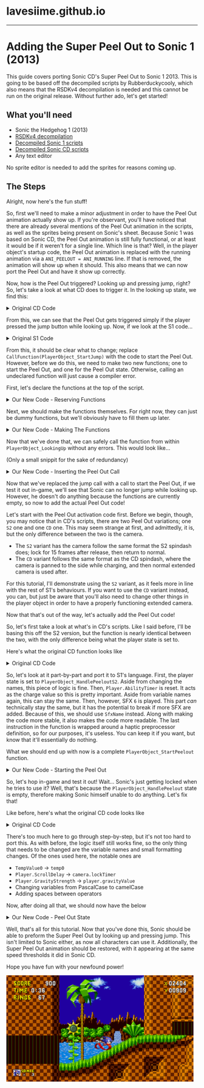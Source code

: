 # lavesiime.github.io
***
# Adding the Super Peel Out to Sonic 1 (2013)

This guide covers porting Sonic CD's Super Peel Out to Sonic 1 2013. This is going to be based off the decompiled scripts by Rubberduckycooly, which also means that the RSDKv4 decompilation is needed and this cannot be run on the original release. Without further ado, let's get started!

## What you'll need

* Sonic the Hedgehog 1 (2013)
* [RSDKv4 decompilation](https://github.com/Rubberduckycooly/Sonic-1-2-2013-Decompilation)
* [Decompiled Sonic 1 scripts](https://github.com/Rubberduckycooly/Sonic-1-Sonic-2-2013-Script-Decompilation)
* [Decompiled Sonic CD scripts](https://github.com/Rubberduckycooly/Sonic-CD-2011-Script-Decompilation)
* Any text editor

No sprite editor is needed to add the sprites for reasons coming up.

## The Steps

Alright, now here's the fun stuff!

So, first we'll need to make a minor adjustment in order to have the Peel Out animation actually show up. If you're observant, you'll have noticed that there are already several mentions of the Peel Out animation in the scripts, as well as the sprites being present on Sonic's sheet. Because Sonic 1 was based on Sonic CD, the Peel Out animation is still fully functional, or at least it would be if it weren't for a single line. Which line is that? Well, in the player object's startup code, the Peel Out animation is replaced with the running animation via a `ANI_PEELOUT = ANI_RUNNING` line. If that is removed, the animation will show up when it should. This also means that we can now port the Peel Out and have it show up correctly.

Now, how is the Peel Out triggered? Looking up and pressing jump, right? So, let's take a look at what CD does to trigger it. In the looking up state, we find this:

<details>
<summary>Original CD Code</summary>

```v
function PlayerObject_LookingUp

	if Player.Up==false
		Player.State=PlayerObject_HandleGround
		Player.Timer=0
	else
		if Player.Timer<60
			Player.Timer++
		else
			if Player.LookPos>-112
				Player.LookPos-=2
			endif
		endif
		if Player.Gravity==true
			Player.State=PlayerObject_HandleAir
			Player.Timer=0
		else
			if Player.JumpPress==true
				CallFunction(Player.PeeloutFunction)
			endif
		endif
	endif

endfunction
```

</details>


From this, we can see that the Peel Out gets triggered simply if the player pressed the jump button while looking up. Now, if we look at the S1 code...

<details>
<summary>Original S1 Code</summary>

```v
function PlayerObject_LookingUp

	if player.up == false
		player.state = PlayerObject_HandleGround
		player.timer = 0
	else

		if player.timer < 60
			player.timer++
		else

			temp0 = player.ypos
			temp0 >>= 16
			temp0 -= screen.cameraY
			temp0 -= 112
			if player.lookPosY > temp0
				player.lookPosY -= 2
			end if

		end if

		player.animation = ANI_LOOKINGUP

		if player.gravity == GRAVITY_AIR
			player.state = PlayerObject_HandleAir
			player.timer = 0
		else
			if player.jumpPress == true
				CallFunction(PlayerObject_StartJump)
			end if
		end if

	end if

end function
```

</details>


From this, it should be clear what to change; replace `CallFunction(PlayerObject_StartJump)` with the code to start the Peel Out. However, before we do this, we need to make two new functions; one to start the Peel Out, and one for the Peel Out state. Otherwise, calling an undeclared function will just cause a compiler error.

First, let's declare the functions at the top of the script.

<details>
<summary>Our New Code - Reserving Functions</summary>

```v
reserve function PlayerObject_StartPeelout
reserve function PlayerObject_HandlePeelout
```

</details>

Next, we should make the functions themselves. For right now, they can just be dummy functions, but we'll obviously have to fill them up later.

<details>
<summary>Our New Code - Making The Functions</summary>

```v
function PlayerObject_StartPeelout
end function

function PlayerObject_HandlePeelout
end function
```

</details>

Now that we've done that, we can safely call the function from within `PlayerObject_LookingUp` without any errors. This would look like...

(Only a small snippit for the sake of redundancy)

<details>
<summary>Our New Code - Inserting the Peel Out Call</summary>

```v
function PlayerObject_LookingUp
[...]
	if player.gravity == GRAVITY_AIR
		player.state = PlayerObject_HandleAir
		player.timer = 0
	else
		if player.jumpPress == true
			CallFunction(PlayerObject_StartPeelout)
		end if
	end if
```

</details>

Now that we've replaced the jump call with a call to start the Peel Out, if we test it out in-game, we'll see that Sonic can no longer jump while looking up. However, he doesn't do anything because the functions are currently empty, so now to add the actual Peel Out code!

Let's start with the Peel Out activation code first. Before we begin, though, you may notice that in CD's scripts, there are two Peel Out variations; one `S2` one and one `CD` one. This may seem strange at first, and admittedly, it is, but the only difference between the two is the camera.

* The `S2` variant has the camera follow the same format the S2 spindash does; lock for 15 frames after release, then return to normal.
* The `CD` variant follows the same format as the CD spindash, where the camera is panned to the side while charging, and then normal extended camera is used after.

For this tutorial, I'll demonstrate using the `S2` variant, as it feels more in line with the rest of S1's behaviours. If you want to use the `CD` variant instead, you can, but just be aware that you'll also need to change other things in the player object in order to have a properly functioning extended camera.

Now that that's out of the way, let's actually add the Peel Out code! <!-- Wait- -->

So, let's first take a look at what's in CD's scripts. Like I said before, I'll be basing this off the S2 version, but the function is nearly identical between the two, with the only difference being what the player state is set to. 

Here's what the original CD function looks like

<details>
<summary>Original CD Code</summary>

```v
function PlayerObject_StartPeeloutS2
	Player.State=PlayerObject_HandlePeeloutS2
	Player.AbilityTimer=0

	PlaySfx(6,false)

#platform: Use_Haptics
	HapticEffect(115,0,0,0)
#endplatform
endfunction
```

</details>

So, let's look at it part-by-part and port it to S1's language. First, the player state is set to `PlayerObject_HandlePeeloutS2`. Aside from changing the names, this piece of logic is fine. Then, `Player.AbilityTimer` is reset. It acts as the charge value so this is pretty important. Aside from variable names again, this can stay the same. Then, however, SFX `6` is played. This part _can_ technically stay the same, but it has the potential to break if more SFX are added. Because of this, we should use `SfxName` instead. Along with making the code more stable, it also makes the code more readable. The last instruction in the function is wrapped around a haptic preprocessor definition, so for our purposes, it's useless. You can keep it if you want, but know that it'll essentially do nothing.

What we should end up with now is a complete `PlayerObject_StartPeelout` function.

<details>
<summary>Our New Code - Starting the Peel Out</summary>

```v
function PlayerObject_StartPeelout
	player.state = PlayerObject_HandlePeelout
	player.abilityTimer = 0

	PlaySfx(SfxName[Charge], false)
end function
```

</details>
	
So, let's hop in-game and test it out! Wait... Sonic's just getting locked when he tries to use it? Well, that's because the `PlayerObject_HandlePeelout` state is empty, therefore making Sonic himself unable to do anything. Let's fix that!

Like before, here's what the original CD code looks like

<details>
<summary>Original CD Code</summary>

```v
function PlayerObject_HandlePeeloutS2
	if Player.Gravity==true
		Player.State=PlayerObject_HandleAir
		Player.Speed=0
	endif

	if Player.GravityStrength==4096
		if Player.AbilityTimer<393216
			Player.AbilityTimer+=24576
		endif
	else
		if Player.AbilityTimer<786432
			Player.AbilityTimer+=24576
		endif
	endif

	if Player.AbilityTimer<390594
		Player.Animation=ANI_WALKING
		TempValue0=Player.AbilityTimer
		TempValue0>>=16
		TempValue0*=80
		TempValue0/=6
		TempValue0+=20
	else
		TempValue0=Player.AbilityTimer
		TempValue0>>=16
		TempValue0*=80
		TempValue0/=6

		if Player.AbilityTimer>655359
			Player.Animation=ANI_PEELOUT
		else
			Player.Animation=ANI_RUNNING
		endif
	endif

	if Player.Up==false
		Player.ScrollDelay=15
		Screen.CameraStyle=4
		Player.State=PlayerObject_HandleGround

		if Player.AbilityTimer<390594
			Player.Speed=0
		else
			Player.Speed=Player.AbilityTimer
			if Player.Direction==FACING_LEFT
				FlipSign(Player.Speed)
			endif
			PlaySfx(7,false)
		endif

		CallFunction(PlayerObject_ResetOnFloor)

#platform: Use_Haptics
	HapticEffect(42,0,0,0)
#endplatform
	endif

	Player.AnimationSpeed=TempValue0
endfunction
```

</details>

There's too much here to go through step-by-step, but it's not too hard to port this. As with before, the logic itself still works fine, so the only thing that needs to be changed are the variable names and small formatting changes. Of the ones used here, the notable ones are

* `TempValue0` -> `temp0`
* `Player.ScrollDelay` -> `camera.lockTimer`
* `Player.GravityStrength` -> `player.gravityValue`
* Changing variables from PascalCase to camelCase <!-- Yeah I know this isn't needed but it looks neat -->
* Adding spaces between operators

Now, after doing all that, we should now have the below

<details>
<summary>Our New Code - Peel Out State</summary>

```v
function PlayerObject_HandlePeelout
	if player.gravity == true
		player.state = PlayerObject_HandleAir
		player.speed = 0
	end if

	if player.gravityValue == 4096
		if player.abilityTimer < 393216
			player.abilityTimer += 24576
		end if
	else
		if player.abilityTimer < 786432
			player.abilityTimer += 24576
		end if
	end if

	if player.abilityTimer < 390594
		player.animation = ANI_WALKING
		temp0 = player.abilityTimer
		temp0 >>= 16
		temp0 *= 80
		temp0 /= 6
		temp0 += 20
	else
		temp0 = player.abilityTimer
		temp0 >>= 16
		temp0 *= 80
		temp0 /= 6

		if player.abilityTimer > 655359
			player.animation = ANI_PEELOUT
		else
			player.animation = ANI_RUNNING
		end if
	end if

	if player.up == false
		camera.lockTimer = 15
		screen.cameraStyle = 4
		player.state = PlayerObject_HandleGround

		if player.abilityTimer < 390594
			player.speed=0
		else
			player.speed = player.abilityTimer
			if player.direction == FACING_LEFT
				FlipSign(player.speed)
			end if
			PlaySfx(SfxName[Release], false)
		end if

		CallFunction(PlayerObject_ResetOnFloor)
	end if

	player.animationSpeed = temp0
end function
```

</details>

Well, that's all for this tutorial. Now that you've done this, Sonic should be able to preform the Super Peel Out by looking up and pressing jump. This isn't limited to Sonic either, as now all characters can use it. Additionally, the Super Peel Out animation should be restored, with it appearing at the same speed thresholds it did in Sonic CD. 

Hope you have fun with your newfound power!

<img src="pics/SPO_S_1.png" style="height: 279px;" />



